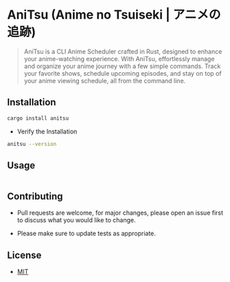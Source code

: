 # AniTsu (Anime no Tsuiseki | アニメの追跡)

> AniTsu is a CLI Anime Scheduler crafted in Rust, designed to enhance your anime-watching experience. With AniTsu, effortlessly manage and organize your anime journey with a few simple commands. Track your favorite shows, schedule upcoming episodes, and stay on top of your anime viewing schedule, all from the command line.

## Installation

```sh
cargo install anitsu
```

- Verify the Installation

```sh
anitsu --version
```

## Usage

```rust
```

## Contributing

- Pull requests are welcome, for major changes, please open an issue first to
discuss what you would like to change.

- Please make sure to update tests as appropriate.

## License

- [MIT](./LICENSE)
